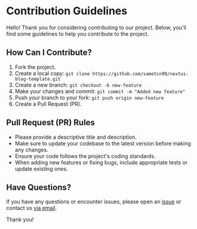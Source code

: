  # Contribution Guidelines

Hello! Thank you for considering contributing to our project. Below, you'll find some guidelines to help you contribute to the project.

## How Can I Contribute?

1. Fork the project.
2. Create a local copy: `git clone https://github.com/sametcn99/nextui-blog-template.git`
3. Create a new branch: `git checkout -b new-feature`
4. Make your changes and commit: `git commit -m "Added new feature"`
5. Push your branch to your fork: `git push origin new-feature`
6. Create a Pull Request (PR).

## Pull Request (PR) Rules

- Please provide a descriptive title and description.
- Make sure to update your codebase to the latest version before making any changes.
- Ensure your code follows the project's coding standards.
- When adding new features or fixing bugs, include appropriate tests or update existing ones.

## Have Questions?

If you have any questions or encounter issues, please open an [issue](https://github.com/sametcn99/nextui-blog-template/issues) or contact us [via email](mailto:sametcn99@gmail.com).

Thank you!
